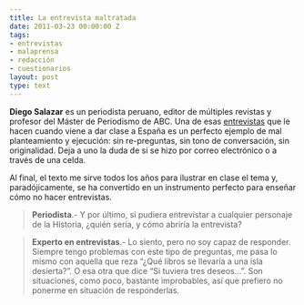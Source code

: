 ```yaml
---
title: La entrevista maltratada
date: 2011-03-23 00:00:00 Z
tags:
- entrevistas
- malaprensa
- redacción
- cuestionarios
layout: post
type: text
---
```


**Diego Salazar** es un periodista peruano, editor de múltiples revistas y profesor del Máster de Periodismo de ABC. Una de esas [entrevistas](http://bit.ly/hsW4av) que le hacen cuando viene a dar clase a España es un perfecto ejemplo de mal planteamiento y ejecución: sin re-preguntas, sin tono de conversación, sin originalidad. Deja a uno la duda de si se hizo por correo electrónico o a través de una celda. 

Al final, el texto me sirve todos los años para ilustrar en clase el tema y, paradójicamente, se ha convertido en un instrumento perfecto para enseñar cómo no hacer entrevistas.

>**Periodista**.- Y por último, si pudiera entrevistar a cualquier personaje de la Historia, ¿quién sería, y cómo abriría la entrevista?

>**Experto en entrevistas**.- Lo siento, pero no soy capaz de responder. Siempre tengo problemas con este tipo de preguntas, me pasa lo mismo con aquella que reza “¿Qué libros se llevaría a una isla desierta?”. O esa otra que dice “Si tuviera tres deseos…”. Son situaciones, como poco, bastante improbables, así que prefiero no ponerme en situación de responderlas.
